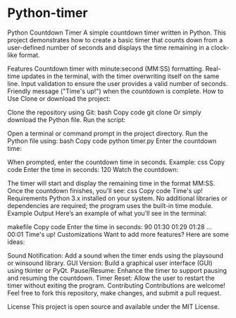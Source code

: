 # Python-timer
Python Countdown Timer
A simple countdown timer written in Python. This project demonstrates how to create a basic timer that counts down from a user-defined number of seconds and displays the time remaining in a clock-like format.

Features
Countdown timer with minute:second (MM:SS) formatting.
Real-time updates in the terminal, with the timer overwriting itself on the same line.
Input validation to ensure the user provides a valid number of seconds.
Friendly message ("Time's up!") when the countdown is complete.
How to Use
Clone or download the project:

Clone the repository using Git:
bash
Copy code
git clone <repository-url>
Or simply download the Python file.
Run the script:

Open a terminal or command prompt in the project directory.
Run the Python file using:
bash
Copy code
python timer.py
Enter the countdown time:

When prompted, enter the countdown time in seconds.
Example:
css
Copy code
Enter the time in seconds: 120
Watch the countdown:

The timer will start and display the remaining time in the format MM:SS.
Once the countdown finishes, you'll see:
css
Copy code
Time's up!
Requirements
Python 3.x installed on your system.
No additional libraries or dependencies are required; the program uses the built-in time module.
Example Output
Here’s an example of what you’ll see in the terminal:

makefile
Copy code
Enter the time in seconds: 90
01:30
01:29
01:28
...
00:01
Time's up!
Customizations
Want to add more features? Here are some ideas:

Sound Notification: Add a sound when the timer ends using the playsound or winsound library.
GUI Version: Build a graphical user interface (GUI) using tkinter or PyQt.
Pause/Resume: Enhance the timer to support pausing and resuming the countdown.
Timer Reset: Allow the user to restart the timer without exiting the program.
Contributing
Contributions are welcome! Feel free to fork this repository, make changes, and submit a pull request.

License
This project is open source and available under the MIT License.


